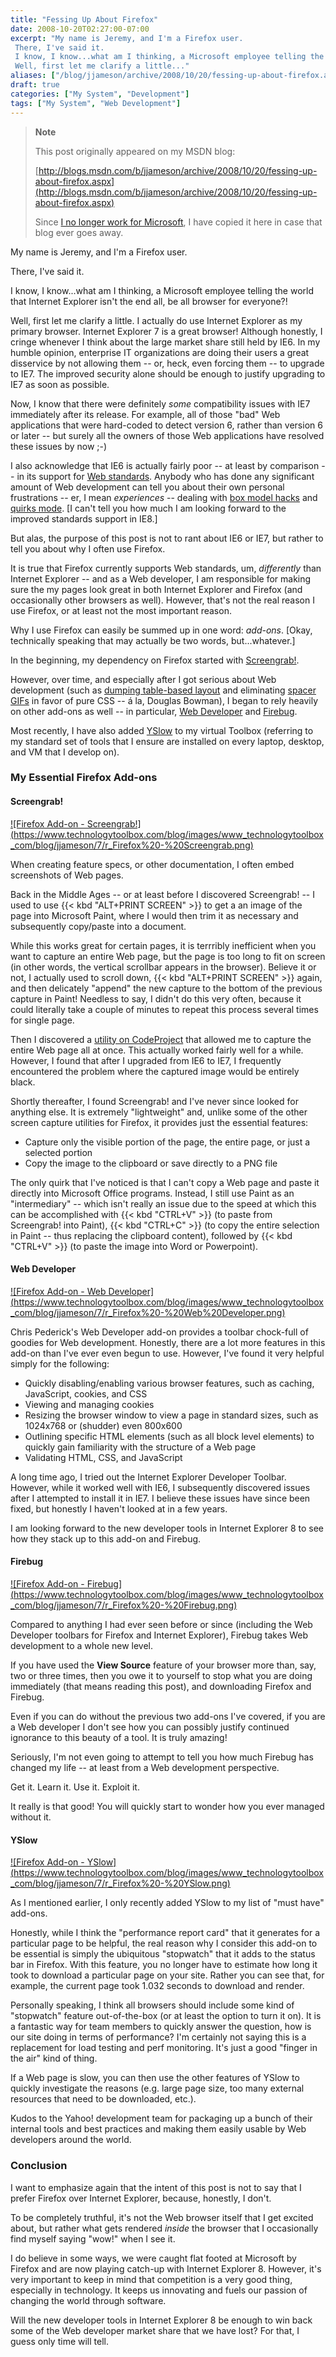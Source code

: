 ```yaml
---
title: "Fessing Up About Firefox"
date: 2008-10-20T02:27:00-07:00
excerpt: "My name is Jeremy, and I'm a Firefox user. 
 There, I've said it. 
 I know, I know...what am I thinking, a Microsoft employee telling the world that Internet Explorer isn't the end all, be all browser for everyone?! 
 Well, first let me clarify a little..."
aliases: ["/blog/jjameson/archive/2008/10/20/fessing-up-about-firefox.aspx"]
draft: true
categories: ["My System", "Development"]
tags: ["My System", "Web Development"]
---
```


> **Note**
>
> This post originally appeared on my MSDN blog:
>
> [http://blogs.msdn.com/b/jjameson/archive/2008/10/20/fessing-up-about-firefox.aspx](http://blogs.msdn.com/b/jjameson/archive/2008/10/20/fessing-up-about-firefox.aspx)
>
> Since [I no longer work for Microsoft](/blog/jjameson/2011/09/02/last-day-with-microsoft), I have copied it here in case that blog                 ever goes away.

My name is Jeremy, and I'm a Firefox user.

There, I've said it.

I know, I know...what am I thinking, a Microsoft employee telling the world that         Internet Explorer isn't the end all, be all browser for everyone?!

Well, first let me clarify a little. I actually do use Internet Explorer as my primary         browser. Internet Explorer 7 is a great browser! Although honestly, I cringe whenever         I think about the large market share still held by IE6. In my humble opinion, enterprise         IT organizations are doing their users a great disservice by not allowing them --         or, heck, even forcing them -- to upgrade to IE7. The improved security alone should         be enough to justify upgrading to IE7 as soon as possible.

Now, I know that there were definitely *some* compatibility issues with IE7         immediately after its release. For example, all of those "bad" Web applications         that were hard-coded to detect version 6, rather than version 6 or later -- but         surely all the owners of those Web applications have resolved these issues by now         ;-)

I also acknowledge that IE6 is actually fairly poor -- at least by comparison --         in its support for [Web standards](http://en.wikipedia.org/wiki/Web_standards).         Anybody who has done any significant amount of Web development can tell you about         their own personal frustrations -- er, I mean *experiences* -- dealing with         [box model hacks](http://en.wikipedia.org/wiki/Internet_Explorer_box_model_bug)         and [quirks mode](http://en.wikipedia.org/wiki/Quirks_mode). [I can't         tell you how much I am looking forward to the improved standards support in IE8.]

But alas, the purpose of this post is not to rant about IE6 or IE7, but rather to         tell you about why I often use Firefox.

It is true that Firefox currently supports Web standards, um, *differently*         than Internet Explorer -- and as a Web developer, I am responsible for making sure         the my pages look great in both Internet Explorer and Firefox (and occasionally         other browsers as well). However, that's not the real reason I use Firefox, or at         least not the most important reason.

Why I use Firefox can easily be summed up in one word: *add-ons*. [Okay,         technically speaking that may actually be two words, but...whatever.]

In the beginning, my dependency on Firefox started with [Screengrab!](https://addons.mozilla.org/en-US/firefox/addon/1146).

However, over time, and especially after I got serious about Web development (such         as [dumping table-based
layout](http://www.stopdesign.com/articles/throwing_tables/) and eliminating [spacer
GIFs](http://en.wikipedia.org/wiki/Spacer_GIF) in favor of pure CSS -- &aacute; la, Douglas Bowman), I began         to rely heavily on other add-ons as well -- in particular, [Web Developer](https://addons.mozilla.org/en-US/firefox/addon/60) and [Firebug](https://addons.mozilla.org/en-US/firefox/addon/1843).

Most recently, I have also added [YSlow](https://addons.mozilla.org/en-US/firefox/addon/5369) to my virtual Toolbox (referring to my standard set of tools that         I ensure are installed on every laptop, desktop, and VM that I develop on).

### My Essential Firefox Add-ons

#### Screengrab!

[!\[Firefox Add-on - Screengrab!\](https://www.technologytoolbox.com/blog/images/www_technologytoolbox_com/blog/jjameson/7/r_Firefox%20-%20Screengrab.png)](/blog/images/www_technologytoolbox_com/blog/jjameson/7/o_Firefox%20-%20Screengrab.png)

When creating feature specs, or other documentation, I often embed screenshots of                 Web pages.

Back in the Middle Ages -- or at least before I discovered Screengrab! -- I used                 to use {{< kbd "ALT+PRINT SCREEN" >}} to get a an image of the page into Microsoft                 Paint, where I would then trim it as necessary and subsequently copy/paste into                 a document.

While this works great for certain pages, it is terrribly inefficient when you want                 to capture an entire Web page, but the page is too long to fit on screen (in other                 words, the vertical scrollbar appears in the browser). Believe it or not, I actually                 used to scroll down, {{< kbd "ALT+PRINT SCREEN" >}} again, and then delicately "append"                 the new capture to the bottom of the previous capture in Paint! Needless to say,                 I didn't do this very often, because it could literally take a couple of minutes                 to repeat this process several times for single page.

Then I discovered a [utility on CodeProject](http://www.codeproject.com/KB/graphics/IECapture.aspx?fid=192174&df=90&mpp=25&noise=3&sort=Position&view=Quick&fr=101#xx0xx) that allowed me to capture the entire Web page all                 at once. This actually worked fairly well for a while. However, I found that after                 I upgraded from IE6 to IE7, I frequently encountered the problem where the captured                 image would be entirely black.

Shortly thereafter, I found Screengrab! and I've never since looked for anything                 else. It is extremely "lightweight" and, unlike some of the other screen capture                 utilities for Firefox, it provides just the essential features:

- Capture only the visible portion of the page, the entire page, or just a selected
  portion
- Copy the image to the clipboard or save directly to a PNG file

The only quirk that I've noticed is that I can't copy a Web page and paste it directly                 into Microsoft Office programs. Instead, I still use Paint as an "intermediary"                 -- which isn't really an issue due to the speed at which this can be accomplished                 with {{< kbd "CTRL+V" >}} (to paste from Screengrab! into Paint), {{< kbd "CTRL+C" >}}                 (to copy the entire selection in Paint -- thus replacing the clipboard content),                 followed by {{< kbd "CTRL+V" >}} (to paste the image into Word or Powerpoint).

#### Web Developer

[!\[Firefox Add-on - Web Developer\](https://www.technologytoolbox.com/blog/images/www_technologytoolbox_com/blog/jjameson/7/r_Firefox%20-%20Web%20Developer.png)](/blog/images/www_technologytoolbox_com/blog/jjameson/7/o_Firefox%20-%20Web%20Developer.png)

Chris Pederick's Web Developer add-on provides a toolbar chock-full of goodies for                 Web development. Honestly, there are a lot more features in this add-on than I've                 ever even begun to use. However, I've found it very helpful simply for the following:

- Quickly disabling/enabling various browser features, such as caching, JavaScript,
  cookies, and CSS
- Viewing and managing cookies
- Resizing the browser window to view a page in standard sizes, such as 1024x768 or
  (shudder) even 800x600
- Outlining specific HTML elements (such as all block level elements) to quickly gain
  familiarity with the structure of a Web page
- Validating HTML, CSS, and JavaScript

A long time ago, I tried out the Internet Explorer Developer Toolbar. However, while                 it worked well with IE6, I subsequently discovered issues after I attempted to install                 it in IE7. I believe these issues have since been fixed, but honestly I haven't                 looked at in a few years.

I am looking forward to the new developer tools in Internet Explorer 8 to see how                 they stack up to this add-on and Firebug.

#### Firebug

[!\[Firefox Add-on - Firebug\](https://www.technologytoolbox.com/blog/images/www_technologytoolbox_com/blog/jjameson/7/r_Firefox%20-%20Firebug.png)](/blog/images/www_technologytoolbox_com/blog/jjameson/7/o_Firefox%20-%20Firebug.png)

Compared to anything I had ever seen before or since (including the Web Developer                 toolbars for Firefox and Internet Explorer), Firebug takes Web development to a                 whole new level.

If you have used the **View Source** feature of your browser more than,                 say, two or three times, then you owe it to yourself to stop what you are doing                 immediately (that means reading this post), and downloading Firefox and Firebug.

Even if you can do without the previous two add-ons I've covered, if you are a Web                 developer I don't see how you can possibly justify continued ignorance to this beauty                 of a tool. It is truly amazing!

Seriously, I'm not even going to attempt to tell you how much Firebug has changed                 my life -- at least from a Web development perspective.

Get it. Learn it. Use it. Exploit it.

It really is that good! You will quickly start to wonder how you ever managed without                 it.

#### YSlow

[!\[Firefox Add-on - YSlow\](https://www.technologytoolbox.com/blog/images/www_technologytoolbox_com/blog/jjameson/7/r_Firefox%20-%20YSlow.png)](/blog/images/www_technologytoolbox_com/blog/jjameson/7/o_Firefox%20-%20YSlow.png)

As I mentioned earlier, I only recently added YSlow to my list of "must have" add-ons.

Honestly, while I think the "performance report card" that it generates for a particular                 page to be helpful, the real reason why I consider this add-on to be essential is                 simply the ubiquitous "stopwatch" that it adds to the status bar in Firefox. With                 this feature, you no longer have to estimate how long it took to download a particular                 page on your site. Rather you can see that, for example, the current page took 1.032                 seconds to download and render.

Personally speaking, I think all browsers should include some kind of "stopwatch"                 feature out-of-the-box (or at least the option to turn it on). It is a fantastic                 way for team members to quickly answer the question, how is our site doing in terms                 of performance? I'm certainly not saying this is a replacement for load testing                 and perf monitoring. It's just a good "finger in the air" kind of thing.

If a Web page is slow, you can then use the other features of YSlow to quickly investigate                 the reasons (e.g. large page size, too many external resources that need to be downloaded,                 etc.).

Kudos to the Yahoo! development team for packaging up a bunch of their internal                 tools and best practices and making them easily usable by Web developers around                 the world.

### Conclusion

I want to emphasize again that the intent of this post is not to say that I prefer             Firefox over Internet Explorer, because, honestly, I don't.

To be completely truthful, it's not the Web browser itself that I get excited about,             but rather what gets rendered *inside* the browser that I occasionally find             myself saying "wow!" when I see it.

I do believe in some ways, we were caught flat footed at Microsoft by Firefox and             are now playing catch-up with Internet Explorer 8. However, it's very important             to keep in mind that competition is a very good thing, especially in technology.             It keeps us innovating and fuels our passion of changing the world through software.

Will the new developer tools in Internet Explorer 8 be enough to win back some of             the Web developer market share that we have lost? For that, I guess only time will             tell.

